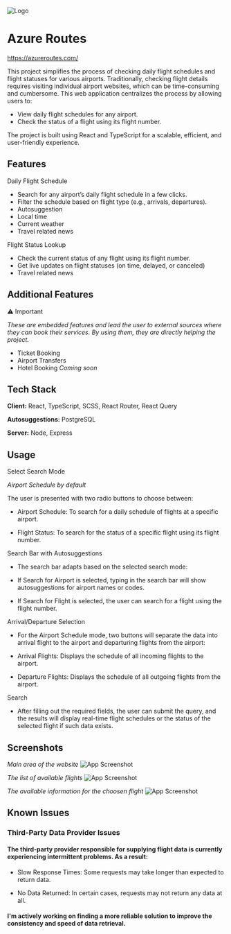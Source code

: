 
![Logo](https://res.cloudinary.com/dh3yknk5o/image/upload/c_scale,w_1600/v1726159411/azure_routes_ufxiyk.png)


# Azure Routes
 https://azureroutes.com/
 
This project simplifies the process of checking daily flight schedules and flight statuses for various airports. Traditionally, checking flight details requires visiting individual airport websites, which can be time-consuming and cumbersome. This web application centralizes the process by allowing users to:
*    View daily flight schedules for any airport.
*    Check the status of a flight using its flight number.

The project is built using React and TypeScript for a scalable, efficient, and user-friendly experience.




## Features

Daily Flight Schedule

- Search for any airport’s daily flight schedule in a few clicks.
- Filter the schedule based on flight type (e.g., arrivals, departures).
- Autosuggestion
- Local time
- Current weather
- Travel related news

Flight Status Lookup
- Check the current status of any flight using its flight number.
- Get live updates on flight statuses (on time, delayed, or canceled)
- Travel related news

## Additional Features
⚠️ Important

*These are embedded features and lead the user to external sources where they can book their services. By using them, they are directly helping the project.*

- Ticket Booking
- Airport Transfers
- Hotel Booking *Coming soon*



## Tech Stack

**Client:** React, TypeScript, SCSS, React Router, React Query

**Autosuggestions:** PostgreSQL

**Server:** Node, Express


## Usage

Select Search Mode

 *Airport Schedule by default*

 The user is presented with two radio buttons to choose between:

- Airport Schedule: To search for a daily schedule of flights at a specific airport.

- Flight Status: To search for the status of a specific flight using its flight number.

Search Bar with Autosuggestions

- The search bar adapts based on the selected search mode:
        
- If Search for Airport is selected, typing in the search bar will show autosuggestions for airport names or codes.
        
- If Search for Flight is selected, the user can search for a flight using the flight number.

Arrival/Departure Selection

- For the Airport Schedule mode, two buttons will separate the data into arrival flight to the airport and departuring flights from the airport:
        
- Arrival Flights: Displays the schedule of all incoming flights to the airport.

- Departure Flights: Displays the schedule of all outgoing flights from the airport.

Search

- After filling out the required fields, the user can submit the query, and the results will display real-time flight schedules or the status of the selected flight if such data exists.


## Screenshots

*Main area of the website*
![App Screenshot](https://res.cloudinary.com/dh3yknk5o/image/upload/v1726160536/search_bar_wwlnbm.png)

*The list of available flights*
![App Screenshot](https://res.cloudinary.com/dh3yknk5o/image/upload/v1726160537/list_of_flights_wsei3m.png)


*The available information for the choosen flight*
![App Screenshot](https://res.cloudinary.com/dh3yknk5o/image/upload/v1726160537/flight_info_dslwlw.png)
## Known Issues

### Third-Party Data Provider Issues
#### The third-party provider responsible for supplying flight data is currently experiencing intermittent problems. As a result:

- Slow Response Times: Some requests may take longer than expected to return data.

- No Data Returned: In certain cases, requests may not return any data at all.

#### I'm actively working on finding a more reliable solution to improve the consistency and speed of data retrieval.